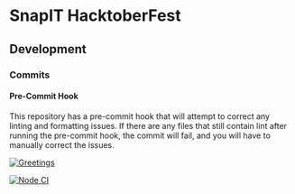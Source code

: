 # SnapIT HacktoberFest

## Development

### Commits

#### Pre-Commit Hook

This repository has a pre-commit hook that will attempt to correct any linting and formatting issues.
If there are any files that still contain lint after running the pre-commit
hook, the commit will fail, and you will have to manually correct the issues.

[![Greetings](https://github.com/docedson/snapit-hacktoberfest/actions/workflows/greetings.yml/badge.svg?branch=andy-ci-pipeline-integration)](https://github.com/docedson/snapit-hacktoberfest/actions/workflows/greetings.yml)

[![Node CI](https://github.com/docedson/snapit-hacktoberfest/actions/workflows/main.yml/badge.svg)](https://github.com/docedson/snapit-hacktoberfest/actions/workflows/main.yml)
